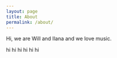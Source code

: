 ```yaml
---
layout: page
title: About
permalink: /about/
---
```


Hi, we are Will and Ilana and we love music.

hi hi hi hi hi hi
